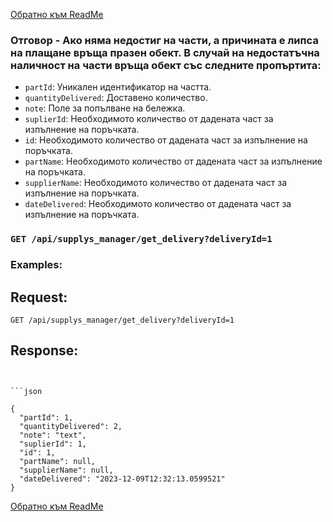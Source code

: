[Обратно към ReadMe](/README.md)

### Отговор - Ако няма недостиг на части, а причината е липса на плащане връща празен обект. В случай на недостатъчна наличност на части връща обект със следните пропъртита:

- `partId`: Уникален идентификатор на частта.
- `quantityDelivered`: Доставено количество.
- `note`: Поле за попълване на бележка.
- `suplierId`: Необходимото количество от дадената част за изпълнение на поръчката.
- `id`: Необходимото количество от дадената част за изпълнение на поръчката.
- `partName`: Необходимото количество от дадената част за изпълнение на поръчката.
- `supplierName`: Необходимото количество от дадената част за изпълнение на поръчката.
- `dateDelivered`: Необходимото количество от дадената част за изпълнение на поръчката.

### `GET /api/supplys_manager/get_delivery?deliveryId=1`

### Examples:

## Request:

```
GET /api/supplys_manager/get_delivery?deliveryId=1
```

## Response:
```


```json
	
{
  "partId": 1,
  "quantityDelivered": 2,
  "note": "text",
  "suplierId": 1,
  "id": 1,
  "partName": null,
  "supplierName": null,
  "dateDelivered": "2023-12-09T12:32:13.0599521"
}

```
[Обратно към ReadMe](/README.md)